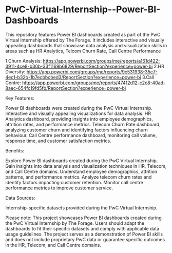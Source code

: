 # PwC-Virtual-Internship--Power-BI-Dashboards
This repository features Power BI dashboards created as part of the PwC Virtual Internship offered by The Forage. It includes interactive and visually appealing dashboards that showcase data analysis and visualization skills in areas such as HR Analytics, Telcom Churn Rate, Call Centre Performance

1.Churn Analysis: https://app.powerbi.com/groups/me/reports/a161d422-3911-4ce8-b30b-33f1169b6829/ReportSection?experience=power-bi
2.HR Diversity: https://app.powerbi.com/groups/me/reports/9c531938-35c7-4ec1-b32b-1b7ecbbcbed3/ReportSection?experience=power-bi
3.Call Centre: https://app.powerbi.com/groups/me/reports/47412d12-c2c8-40ad-8aec-654fc19fd5fb/ReportSection?experience=power-bi

Key Features:

Power BI dashboards were created during the PwC Virtual Internship.
Interactive and visually appealing visualizations for data analysis.
HR Analytics dashboard, providing insights into employee demographics, attrition rates, and performance metrics.
Telecom Churn Rate dashboard, analyzing customer churn and identifying factors influencing churn behaviour.
Call Centre performance dashboard, monitoring call volume, response time, and customer satisfaction metrics.

Benefits:

Explore Power BI dashboards created during the PwC Virtual Internship.
Gain insights into data analysis and visualization techniques in HR, Telecom, and Call Centre domains.
Understand employee demographics, attrition patterns, and performance metrics.
Analyze telecom churn rates and identify factors impacting customer retention.
Monitor call centre performance metrics to improve customer service.

Data Sources:

Internship-specific datasets provided during the PwC Virtual Internship.


Please note: This project showcases Power BI dashboards created during the PwC Virtual Internship by The Forage. Users should adapt the dashboards to fit their specific datasets and comply with applicable data usage guidelines. The project serves as a demonstration of Power BI skills and does not include proprietary PwC data or guarantee specific outcomes in the HR, Telecom, and Call Centre domains.
